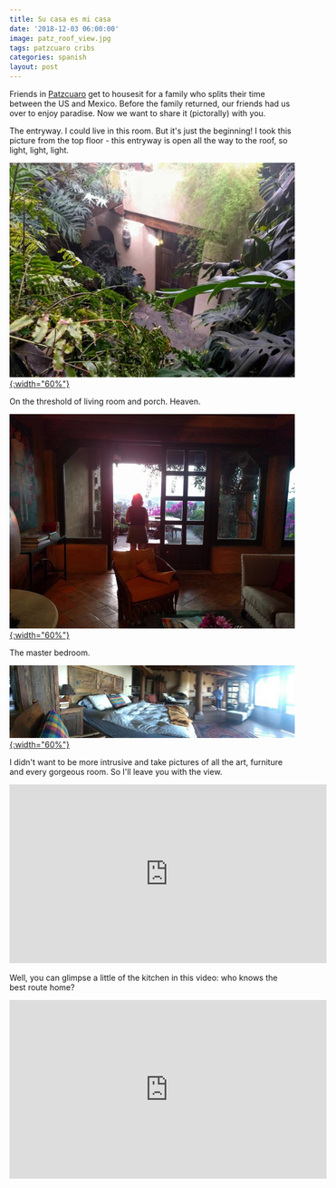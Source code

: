 ```yaml
---
title: Su casa es mi casa
date: '2018-12-03 06:00:00'
image: patz_roof_view.jpg
tags: patzcuaro cribs
categories: spanish
layout: post
---
```


Friends in [Patzcuaro](http://reverdecer.annalisagross.com/2018/11/26/patzcuaro/) get to housesit for a family who splits their time between the US and Mexico. Before the family returned, our friends had us over to enjoy paradise. Now we want to share it (pictorally) with you.

The entryway. I could live in this room. But it's just the beginning! I took this picture from the top floor - this entryway is open all the way to the roof, so light, light, light.

[![](/images/patz_entry_.jpg){:width="60%"}](/images/patz_entry.jpg)

On the threshold of living room and porch. Heaven.

[![](/images/patz_threshold_.jpg){:width="60%"}](/images/patz_threshold.jpg)

The master bedroom.

[![](/images/patz_bedroom_.jpg){:width="60%"}](/images/patz_bedroom.jpg)

I didn't want to be more intrusive and take pictures of all the art, furniture and every gorgeous room. So I'll leave you with the view.

<iframe width="560" height="315" src="https://www.youtube-nocookie.com/embed/zBIxRSLmrVw" frameborder="0" allow="autoplay; encrypted-media" allowfullscreen></iframe>

Well, you can glimpse a little of the kitchen in this video: who knows the best route home?

<iframe width="560" height="315" src="https://www.youtube-nocookie.com/embed/oPHWKbSpNfs" frameborder="0" allow="autoplay; encrypted-media" allowfullscreen></iframe>